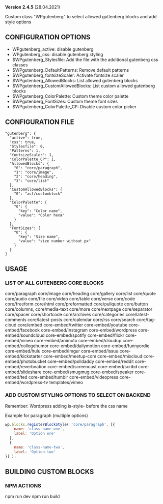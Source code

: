 **Version 2.4.5** (28.04.2021)

Custom class "WPgutenberg" to select allowed guttenberg blocks and add style options

## CONFIGURATION OPTIONS
* WPgutenberg_active: disable gutenberg
* WPgutenberg_css: disable gutenberg styling
* $WPgutenberg_Stylesfile: Add the file with the additional gutenberg css classes
* $WPgutenberg_DefaultPatterns: Remove default patterns
* $WPgutenberg_fontsizeScaler: Activate fontsize scaler
* $WPgutenberg_AllowedBlocks: List allowed gutenberg blocks
* $WPgutenberg_CustomAllowedBlocks: List custom allowed gutenberg blocks
* $WPgutenberg_ColorPalette: Custom theme color palette
* $WPgutenberg_FontSizes: Custom theme font sizes
* $WPgutenberg_ColorPalette_CP: Disable custom color picker

## CONFIGURATION FILE
```
"gutenberg": {
  "active": true,
  "css": true,
  "Stylesfile": 0,
  "Patterns": 1,
  "fontsizeScaler": 1,
  "ColorPalette_CP": 1,
  "AllowedBlocks": {
    "0": "core/paragraph",
    "1": "core/image",
    "2": "core/heading",
    "3": "core/list"
  },
  "CustomAllowedBlocks": {
    "0": "acf/customblock"
  },
  "ColorPalette": {
    "0": {
      "key": "Color name",
      "value": "Color hexa"
    }
  },
  "FontSizes": {
    "0": {
      "key": "Size name",
      "value": "size number without px"
    }
  }
}
```


## USAGE

### LIST OF ALL GUTENBERG CORE BLOCKS
core/paragraph
core/image
core/heading
core/gallery
core/list
core/quote
core/audio
core/file
core/video
core/table
core/verse
core/code
core/freeform
core/html
core/preformatted
core/pullquote
core/button
core/columns,
core/media-text
core/more
core/nextpage
core/separator
core/spacer
core/shortcode
core/archives
core/categories
core/latest-comments
core/latest-posts
core/calendar
core/rss
core/search
core/tag-cloud
core/embed
core-embed/twitter
core-embed/youtube
core-embed/facebook
core-embed/instagram
core-embed/wordpress
core-embed/soundcloud
core-embed/spotify
core-embed/flickr
core-embed/vimeo
core-embed/animoto
core-embed/cloudup
core-embed/collegehumor
core-embed/dailymotion
core-embed/funnyordie
core-embed/hulu
core-embed/imgur
core-embed/issuu
core-embed/kickstarter
core-embed/meetup-com
core-embed/mixcloud
core-embed/photobucket
core-embed/polldaddy
core-embed/reddit
core-embed/reverbnation
core-embed/screencast
core-embed/scribd
core-embed/slideshare
core-embed/smugmug
core-embed/speaker
core-embed/ted
core-embed/tumblr
core-embed/videopress
core-embed/wordpress-tv
templates/vimeo

### ADD CUSTOM STYLING OPTIONS TO SELECT ON BACKEND
Remember: Wordpress adding is-style- before the css name

Example for paragraph (multiple options)
```js
wp.blocks.registerBlockStyle( 'core/paragraph', [{
    name: 'class-name-one',
    label: 'Option one'
  },
  {
    name: 'class-name-two',
    label: 'Option two'
}] );
```


## BUILDING CUSTOM BLOCKS

### NPM ACTIONS
npm run dev
npm run build
